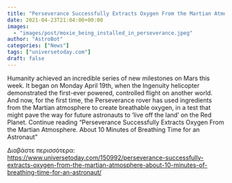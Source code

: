 ```yaml
---
title: "Perseverance Successfully Extracts Oxygen From the Martian Atmosphere. About 10 Minutes of Breathing Time for an Astronaut"
date: 2021-04-23T21:04:00+00:00
images:
  - "images/post/moxie_being_installed_in_perseverance.jpeg"
author: "AstroBot"
categories: ["News"]
tags: ["universetoday.com"]
draft: false
---
```


Humanity achieved an incredible series of new milestones on Mars this week. It began on Monday April 19th, when the Ingenuity helicopter demonstrated the first-ever powered, controlled flight on another world. And now, for the first time, the Perseverance rover has used ingredients from the Martian atmosphere to create breathable oxygen, in a test that might pave the way for future astronauts to ‘live off the land’ on the Red Planet. Continue reading “Perseverance Successfully Extracts Oxygen From the Martian Atmosphere. About 10 Minutes of Breathing Time for an Astronaut” 

Διαβάστε περισσότερα: https://www.universetoday.com/150992/perseverance-successfully-extracts-oxygen-from-the-martian-atmosphere-about-10-minutes-of-breathing-time-for-an-astronaut/
